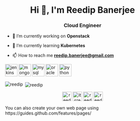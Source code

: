 <h1 align="center">Hi 👋, I'm Reedip Banerjee</h1>
<h3 align="center">Cloud Engineer</h3>

- 🔭 I’m currently working on **Openstack**

- 🌱 I’m currently learning **Kubernetes**

- 📫 How to reach me **reedip.banerjee@gmail.com**

<p align="left"><img src="https://www.vectorlogo.zone/logos/jenkins/jenkins-icon.svg" alt="jenkins" width="40" height="40"/> <img src="https://devicons.github.io/devicon/devicon.git/icons/mongodb/mongodb-original-wordmark.svg" alt="mongodb" width="40" height="40"/> <img src="https://devicons.github.io/devicon/devicon.git/icons/mysql/mysql-original-wordmark.svg" alt="mysql" width="40" height="40"/> <img src="https://devicons.github.io/devicon/devicon.git/icons/oracle/oracle-original.svg" alt="oracle" width="40" height="40"/> <img src="https://devicons.github.io/devicon/devicon.git/icons/python/python-original.svg" alt="python" width="40" height="40"/></p><p><img align="left" src="https://github-readme-stats.vercel.app/api/top-langs/?username=reedip&layout=compact&hide=html" alt="reedip" /></p>

<p>&nbsp;<img align="center" src="https://github-readme-stats.vercel.app/api?username=reedip&show_icons=true" alt="reedip" /></p>

<p align="center">
<a href="https://linkedin.com/in/reedip" target="blank"><img align="center" src="https://cdn.jsdelivr.net/npm/simple-icons@3.0.1/icons/linkedin.svg" alt="reedip" height="30" width="30" /></a>
<a href="https://instagram.com/itsreedip" target="blank"><img align="center" src="https://cdn.jsdelivr.net/npm/simple-icons@3.0.1/icons/instagram.svg" alt="itsreedip" height="30" width="30" /></a>
<a href="https://dribbble.com/reedip banerjee" target="blank"><img align="center" src="https://cdn.jsdelivr.net/npm/simple-icons@3.0.1/icons/dribbble.svg" alt="reedip banerjee" height="30" width="30" /></a>
<a href="https://www.behance.net/reedip banerjee" target="blank"><img align="center" src="https://cdn.jsdelivr.net/npm/simple-icons@3.0.1/icons/behance.svg" alt="reedip banerjee" height="30" width="30" /></a>
</p>


<body>
You can also create your own web page using https://guides.github.com/features/pages/
</body>
